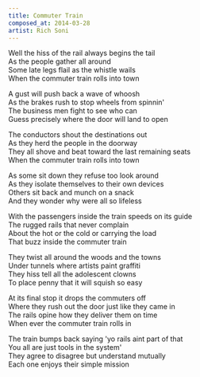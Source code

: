 ```yaml
---
title: Commuter Train
composed_at: 2014-03-28
artist: Rich Soni
---
```


Well the hiss of the rail always begins the tail  
As the people gather all around  
Some late legs flail as the whistle wails  
When the commuter train rolls into town  

A gust will push back a wave of whoosh  
As the brakes rush to stop wheels from spinnin'  
The business men fight to see who can  
Guess precisely where the door will land to open  

The conductors shout the destinations out  
As they herd the people in the doorway  
They all shove and beat toward the last remaining seats  
When the commuter train rolls into town  

As some sit down they refuse too look around  
As they isolate themselves to their own devices  
Others sit back and munch on a snack  
And they wonder why were all so lifeless  

With the passengers inside the train speeds on its guide  
The rugged rails that never complain  
About the hot or the cold or carrying the load  
That buzz inside the commuter train  

They twist all around the woods and the towns  
Under tunnels where artists paint graffiti  
They hiss tell all the adolescent clowns  
To place penny that it will squish so easy  

At its final stop it drops the commuters off  
Where they rush out the door just like they came in  
The rails opine how they deliver them on time  
When ever the commuter train rolls in  

The train bumps back saying 'yo rails aint part of that  
You all are just tools in the system'  
They agree to disagree but understand mutually  
Each one enjoys their simple mission  
